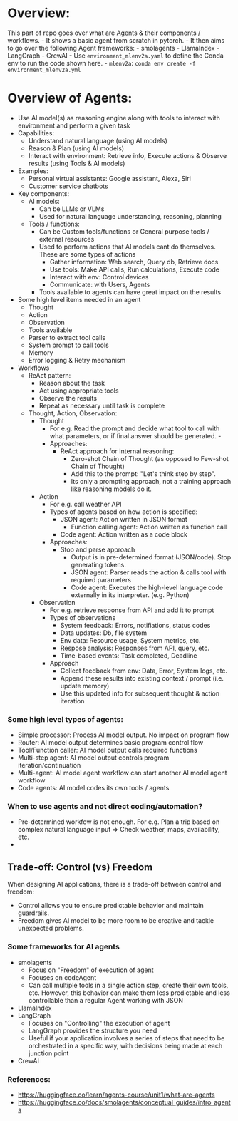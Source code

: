 # Overview:
This part of repo goes over what are Agents & their components / workflows. 
    - It shows a basic agent from scratch in pytorch. 
    - It then aims to go over the following Agent frameworks:
        - smolagents
        - LlamaIndex
        - LangGraph
        - CrewAI
    - Use `environment_mlenv2a.yaml` to define the Conda env to run the code shown here.
        - `mlenv2a`:  `conda env create -f environment_mlenv2a.yml`

# Overview of Agents: 
- Use AI model(s) as reasoning engine along with tools to interact with environment and perform a given task 
- Capabilities:
    - Understand natural language (using AI models) 
    - Reason & Plan (using AI models) 
    - Interact with environment: Retrieve info, Execute actions & Observe results (using Tools & AI models) 
- Examples:
    - Personal virtual assistants: Google assistant, Alexa, Siri
    - Customer service chatbots
- Key components: 
    - AI models: 
        - Can be LLMs or VLMs 
        - Used for natural language understanding, reasoning, planning 
    - Tools / functions: 
        - Can be Custom tools/functions or General purpose tools / external resources
        - Used to perform actions that AI models cant do themselves. These are some types of actions 
            - Gather information: Web search, Query db, Retrieve docs
            - Use tools: Make API calls, Run calculations, Execute code
            - Interact with env: Control devices
            - Communicate: with Users, Agents
        - Tools available to agents can have great impact on the results 
- Some high level items needed in an agent 
    - Thought 
    - Action 
    - Observation 
    - Tools available
    - Parser to extract tool calls 
    - System prompt to call tools
    - Memory
    - Error logging & Retry mechanism
- Workflows
    - ReAct pattern:
        - Reason about the task
        - Act using appropriate tools
        - Observe the results
        - Repeat as necessary until task is complete
    - Thought, Action, Observation:
        - Thought
            - For e.g. Read the prompt and decide what tool to call with what parameters, or if final answer should be generated.        - 
            - Approaches: 
                - ReAct approach for Internal reasoning:
                    - Zero-shot Chain of Thought (as opposed to Few-shot Chain of Thought)
                    - Add this to the prompt: "Let's think step by step". 
                    - Its only a prompting approach, not a training approach like reasoning models do it.           
        - Action
            - For e.g. call weather API
            - Types of agents based on how action is specified:
                - JSON agent: Action written in JSON format
                    - Function calling agent: Action written as function call
                - Code agent: Action written as a code block
            - Approaches:
                - Stop and parse approach
                    - Output is in pre-determined format (JSON/code). Stop generating tokens.
                    - JSON agent: Parser reads the action & calls tool with required parameters
                    - Code agent: Executes the high-level language code externally in its interpreter. (e.g. Python)
        - Observation
            - For e.g. retrieve response from API and add it to prompt
            - Types of observations
                - System feedback: Errors, notifiations, status codes
                - Data updates: Db, file system
                - Env data: Resource usage, System metrics, etc. 
                - Respose analysis: Responses from API, query, etc. 
                - Time-based events: Task completed, Deadline
            - Approach
                - Collect feedback from env: Data, Error, System logs, etc.
                - Append these results into existing context / prompt (i.e. update memory)
                - Use this updated info for subsequent thought & action iteration

### Some high level types of agents:
- Simple processor: Process AI model output. No impact on program flow
- Router: AI model output determines basic program control flow 
- Tool/Function caller: AI model output calls required functions
- Multi-step agent: AI model output controls program iteration/continuation
- Multi-agent: AI model agent workflow can start another AI model agent workflow
- Code agents: AI model codes its own tools / agents

### When to use agents and not direct coding/automation? 
- Pre-determined workfow is not enough. For e.g. Plan a trip based on complex natural language input => Check weather, maps, availability, etc.
- 

## Trade-off: Control (vs) Freedom
When designing AI applications, there is a trade-off between control and freedom:
- Control allows you to ensure predictable behavior and maintain guardrails.
- Freedom gives AI model to be more room to be creative and tackle unexpected problems.

### Some frameworks for AI agents
- smolagents
    - Focus on "Freedom" of execution of agent
    - Focuses on codeAgent
    - Can call multiple tools in a single action step, create their own tools, etc. However, this behavior can make them less predictable and less controllable than a regular Agent working with JSON
- LlamaIndex
- LangGraph
    - Focuses on "Controlling" the execution of agent
    - LangGraph provides the structure you need
    - Useful if your application involves a series of steps that need to be orchestrated in a specific way, with decisions being made at each junction point
- CrewAI

### References:
- https://huggingface.co/learn/agents-course/unit1/what-are-agents
- https://huggingface.co/docs/smolagents/conceptual_guides/intro_agents
